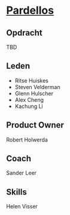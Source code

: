 # [Pardellos](https://nl.wikipedia.org/wiki/Pardellynx)

## Opdracht

TBD

## Leden

- Ritse Huiskes
- Steven Velderman
- Glenn Hulscher
- Alex Cheng
- Kachung Li

## Product Owner

Robert Holwerda

## Coach

Sander Leer

## Skills

Helen Visser
